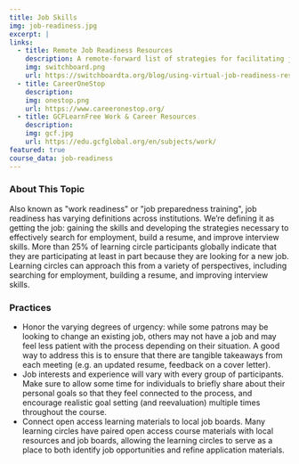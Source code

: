 ```yaml
---
title: Job Skills
img: job-readiness.jpg
excerpt: |
links:
  - title: Remote Job Readiness Resources
    description: A remote-forward list of strategies for facilitating job search programs during COVID.
    img: switchboard.png
    url: https://switchboardta.org/blog/using-virtual-job-readiness-resources-tips-and-materials-for-clients-with-online-access/
  - title: CareerOneStop
    description: 
    img: onestop.png
    url: https://www.careeronestop.org/
  - title: GCFLearnFree Work & Career Resources
    description: 
    img: gcf.jpg
    url: https://edu.gcfglobal.org/en/subjects/work/
featured: true
course_data: job-readiness
---
```


### About This Topic
Also known as "work readiness" or "job preparedness training", job readiness has varying definitions across institutions. We’re defining it as getting the job: gaining the skills and developing the strategies necessary to effectively search for employment, build a resume, and improve interview skills. More than 25% of learning circle participants globally indicate that they are participating at least in part because they are looking for a new job. Learning circles can approach this from a variety of perspectives, including searching for employment, building a resume, and improving interview skills.  

### Practices
- Honor the varying degrees of urgency: while some patrons may be looking to change an existing job, others may not have a job and may feel less patient with the process depending on their situation. A good way to address this is to ensure that there are tangible takeaways from each meeting (e.g. an updated resume, feedback on a cover letter).
- Job interests and experience will vary with every group of participants. Make sure to allow some time for individuals to briefly share about their personal goals so that they feel connected to the process, and encourage realistic goal setting (and reevaluation) multiple times throughout the course.
- Connect open access learning materials to local job boards. Many learning circles have paired open access course materials with local resources and job boards, allowing the learning circles to serve as a place to both identify job opportunities and refine application materials.
